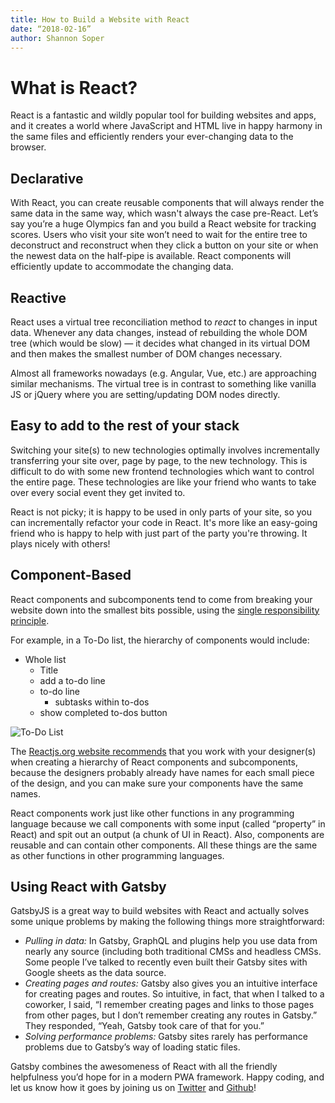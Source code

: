 ```yaml
---
title: How to Build a Website with React
date: “2018-02-16”
author: Shannon Soper
---
```


# What is React?

React is a fantastic and wildly popular tool for building websites and apps, and it creates a world where JavaScript and HTML live in happy harmony in the same files and efficiently renders your ever-changing data to the browser.

## Declarative

With React, you can create reusable components that will always render the same data in the same way, which wasn't always the case pre-React. Let’s say you’re a huge Olympics fan and you build a React website for tracking scores. Users who visit your site won’t need to wait for the entire tree to deconstruct and reconstruct when they click a button on your site or when the newest data on the half-pipe is available. React components will efficiently update to accommodate the changing data.

## Reactive

React uses a virtual tree reconciliation method to _react_ to changes in input data. Whenever any data changes, instead of rebuilding the whole DOM tree (which would be slow) — it decides what changed in its virtual DOM and then makes the smallest number of DOM changes necessary.

Almost all frameworks nowadays (e.g. Angular, Vue, etc.) are approaching similar mechanisms. The virtual tree is in contrast to something like vanilla JS or jQuery where you are setting/updating DOM nodes directly.

## Easy to add to the rest of your stack

Switching your site(s) to new technologies optimally involves incrementally transferring your site over, page by page, to the new technology. This is difficult to do with some new frontend technologies which want to control the entire page. These technologies are like your friend who wants to take over every social event they get invited to.

React is not picky; it is happy to be used in only parts of your site, so you can incrementally refactor your code in React. It's more like an easy-going friend who is happy to help with just part of the party you're throwing. It plays nicely with others!

## Component-Based

React components and subcomponents tend to come from breaking your website down into the smallest bits possible, using the [single responsibility principle](https://en.wikipedia.org/wiki/Single_responsibility_principle).

For example, in a To-Do list, the hierarchy of components would include:

* Whole list
  * Title
  * add a to-do line
  * to-do line
    * subtasks within to-dos
  * show completed to-dos button

![To-Do List](to-do-list.png)

The [Reactjs.org website recommends](https://reactjs.org/docs/thinking-in-react.html) that you work with your designer(s) when creating a hierarchy of React components and subcomponents, because the designers probably already have names for each small piece of the design, and you can make sure your components have the same names.

React components work just like other functions in any programming language because we call components with some input (called “property” in React) and spit out an output (a chunk of UI in React). Also, components are reusable and can contain other components. All these things are the same as other functions in other programming languages.

## Using React with Gatsby

GatsbyJS is a great way to build websites with React and actually solves some unique problems by making the following things more straightforward:

* _Pulling in data:_ In Gatsby, GraphQL and plugins help you use data from nearly any source (including both traditional CMSs and headless CMSs. Some people I’ve talked to recently even built their Gatsby sites with Google sheets as the data source.
* _Creating pages and routes:_ Gatsby also gives you an intuitive interface for creating pages and routes. So intuitive, in fact, that when I talked to a coworker, I said, “I remember creating pages and links to those pages from other pages, but I don’t remember creating any routes in Gatsby.” They responded, “Yeah, Gatsby took care of that for you.”
* _Solving performance problems:_ Gatsby sites rarely has performance problems due to Gatsby’s way of loading static files.

Gatsby combines the awesomeness of React with all the friendly helpfulness you’d hope for in a modern PWA framework. Happy coding, and let us know how it goes by joining us on [Twitter](https://twitter.com/gatsbyjs) and [Github](https://github.com/gatsbyjs/gatsby)!
